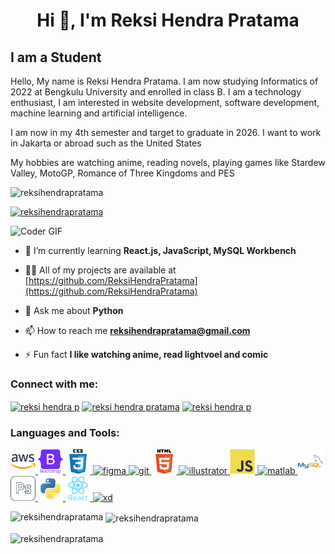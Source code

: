 <h1 align="center">Hi 👋, I'm Reksi Hendra Pratama</h1>

## I am a Student
Hello, My name is Reksi Hendra Pratama. I am now studying Informatics of 2022 at Bengkulu University and enrolled in class B. I am a technology enthusiast, I am interested in website development, software development, machine learning and artificial intelligence.

I am now in my 4th semester and target to graduate in 2026. I want to work in Jakarta or abroad such as the United States

My hobbies are watching anime, reading novels, playing games like Stardew Valley, MotoGP, Romance of Three Kingdoms and PES

<p align="left"> <img src="https://komarev.com/ghpvc/?username=reksihendrapratama&label=Profile%20views&color=0e75b6&style=flat" alt="reksihendrapratama" /> </p>

<p align="left"> <a href="https://github.com/ryo-ma/github-profile-trophy"><img src="https://github-profile-trophy.vercel.app/?username=reksihendrapratama" alt="reksihendrapratama" /></a> </p>
<img src="https://media.giphy.com/media/SWoSkN6DxTszqIKEqv/giphy.gif" alt="Coder GIF" width="500" height="400">

- 🌱 I’m currently learning **React.js, JavaScript, MySQL Workbench**

- 👨‍💻 All of my projects are available at [https://github.com/ReksiHendraPratama](https://github.com/ReksiHendraPratama)

- 💬 Ask me about **Python**

- 📫 How to reach me **reksihendrapratama@gmail.com**

- ⚡ Fun fact **I like watching anime, read lightvoel and comic**

<h3 align="left">Connect with me:</h3>
<p align="left">
<a href="https://linkedin.com/in/reksi hendra p" target="blank"><img align="center" src="https://raw.githubusercontent.com/rahuldkjain/github-profile-readme-generator/master/src/images/icons/Social/linked-in-alt.svg" alt="reksi hendra p" height="30" width="40" /></a>
<a href="https://fb.com/reksi hendra pratama" target="blank"><img align="center" src="https://raw.githubusercontent.com/rahuldkjain/github-profile-readme-generator/master/src/images/icons/Social/facebook.svg" alt="reksi hendra pratama" height="30" width="40" /></a>
<a href="https://www.youtube.com/c/reksi hendra p" target="blank"><img align="center" src="https://raw.githubusercontent.com/rahuldkjain/github-profile-readme-generator/master/src/images/icons/Social/youtube.svg" alt="reksi hendra p" height="30" width="40" /></a>
</p>

<h3 align="left">Languages and Tools:</h3>
<p align="left"> <a href="https://aws.amazon.com" target="_blank" rel="noreferrer"> <img src="https://raw.githubusercontent.com/devicons/devicon/master/icons/amazonwebservices/amazonwebservices-original-wordmark.svg" alt="aws" width="40" height="40"/> </a> <a href="https://getbootstrap.com" target="_blank" rel="noreferrer"> <img src="https://raw.githubusercontent.com/devicons/devicon/master/icons/bootstrap/bootstrap-plain-wordmark.svg" alt="bootstrap" width="40" height="40"/> </a> <a href="https://www.w3schools.com/css/" target="_blank" rel="noreferrer"> <img src="https://raw.githubusercontent.com/devicons/devicon/master/icons/css3/css3-original-wordmark.svg" alt="css3" width="40" height="40"/> </a> <a href="https://www.figma.com/" target="_blank" rel="noreferrer"> <img src="https://www.vectorlogo.zone/logos/figma/figma-icon.svg" alt="figma" width="40" height="40"/> </a> <a href="https://git-scm.com/" target="_blank" rel="noreferrer"> <img src="https://www.vectorlogo.zone/logos/git-scm/git-scm-icon.svg" alt="git" width="40" height="40"/> </a> <a href="https://www.w3.org/html/" target="_blank" rel="noreferrer"> <img src="https://raw.githubusercontent.com/devicons/devicon/master/icons/html5/html5-original-wordmark.svg" alt="html5" width="40" height="40"/> </a> <a href="https://www.adobe.com/in/products/illustrator.html" target="_blank" rel="noreferrer"> <img src="https://www.vectorlogo.zone/logos/adobe_illustrator/adobe_illustrator-icon.svg" alt="illustrator" width="40" height="40"/> </a> <a href="https://developer.mozilla.org/en-US/docs/Web/JavaScript" target="_blank" rel="noreferrer"> <img src="https://raw.githubusercontent.com/devicons/devicon/master/icons/javascript/javascript-original.svg" alt="javascript" width="40" height="40"/> </a> <a href="https://www.mathworks.com/" target="_blank" rel="noreferrer"> <img src="https://upload.wikimedia.org/wikipedia/commons/2/21/Matlab_Logo.png" alt="matlab" width="40" height="40"/> </a> <a href="https://www.mysql.com/" target="_blank" rel="noreferrer"> <img src="https://raw.githubusercontent.com/devicons/devicon/master/icons/mysql/mysql-original-wordmark.svg" alt="mysql" width="40" height="40"/> </a> <a href="https://www.photoshop.com/en" target="_blank" rel="noreferrer"> <img src="https://raw.githubusercontent.com/devicons/devicon/master/icons/photoshop/photoshop-line.svg" alt="photoshop" width="40" height="40"/> </a> <a href="https://www.python.org" target="_blank" rel="noreferrer"> <img src="https://raw.githubusercontent.com/devicons/devicon/master/icons/python/python-original.svg" alt="python" width="40" height="40"/> </a> <a href="https://reactjs.org/" target="_blank" rel="noreferrer"> <img src="https://raw.githubusercontent.com/devicons/devicon/master/icons/react/react-original-wordmark.svg" alt="react" width="40" height="40"/> </a> <a href="https://www.adobe.com/products/xd.html" target="_blank" rel="noreferrer"> <img src="https://cdn.worldvectorlogo.com/logos/adobe-xd.svg" alt="xd" width="40" height="40"/> </a> </p>

<p><img align="left" src="https://github-readme-stats.vercel.app/api/top-langs?username=reksihendrapratama&show_icons=true&locale=en&layout=compact" alt="reksihendrapratama" /></p>

<p>&nbsp;<img align="center" src="https://github-readme-stats.vercel.app/api?username=reksihendrapratama&show_icons=true&locale=en" alt="reksihendrapratama" /></p>

<p><img align="center" src="https://github-readme-streak-stats.herokuapp.com/?user=reksihendrapratama&" alt="reksihendrapratama" /></p>
